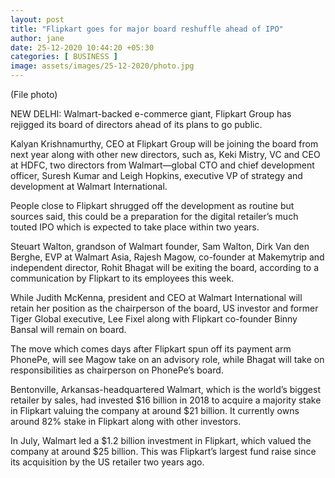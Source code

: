 ```yaml
---
layout: post
title: "Flipkart goes for major board reshuffle ahead of IPO"
author: jane 
date: 25-12-2020 10:44:20 +05:30 
categories: [ BUSINESS ] 
image: assets/images/25-12-2020/photo.jpg
---
```

(File photo)

NEW DELHI: Walmart-backed e-commerce giant, Flipkart Group has rejigged its board of directors ahead of its plans to go public.

Kalyan Krishnamurthy, CEO at Flipkart Group will be joining the board from next year along with other new directors, such as, Keki Mistry, VC and CEO at HDFC, two directors from Walmart—global CTO and chief development officer, Suresh Kumar and Leigh Hopkins, executive VP of strategy and development at Walmart International.

People close to Flipkart shrugged off the development as routine but sources said, this could be a preparation for the digital retailer’s much touted IPO which is expected to take place within two years.

Steuart Walton, grandson of Walmart founder, Sam Walton, Dirk Van den Berghe, EVP at Walmart Asia, Rajesh Magow, co-founder at Makemytrip and independent director, Rohit Bhagat will be exiting the board, according to a communication by Flipkart to its employees this week.

While Judith McKenna, president and CEO at Walmart International will retain her position as the chairperson of the board, US investor and former Tiger Global executive, Lee Fixel along with Flipkart co-founder Binny Bansal will remain on board.

The move which comes days after Flipkart spun off its payment arm PhonePe, will see Magow take on an advisory role, while Bhagat will take on responsibilities as chairperson on PhonePe’s board.

Bentonville, Arkansas-headquartered Walmart, which is the world’s biggest retailer by sales, had invested $16 billion in 2018 to acquire a majority stake in Flipkart valuing the company at around $21 billion. It currently owns around 82% stake in Flipkart along with other investors.

In July, Walmart led a $1.2 billion investment in Flipkart, which valued the company at around $25 billion. This was Flipkart’s largest fund raise since its acquisition by the US retailer two years ago.


